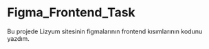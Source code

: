 # Figma_Frontend_Task
Bu projede Lizyum sitesinin figmalarının frontend kısımlarının kodunu yazdım.
